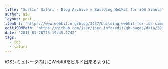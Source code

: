 ```yaml
---
title: "Surfin' Safari - Blog Archive » Building WebKit for iOS Simulator"
author: azu
layout: post
itemUrl: 'https://www.webkit.org/blog/3457/building-webkit-for-ios-simulator/'
editJSONPath: 'https://github.com/jser/jser.info/edit/gh-pages/data/2015/01/index.json'
date: '2015-01-28T23:19:45.274Z'
tags:
  - ios
  - safari
---
```

iOSシミュレータ向けにWebKitをビルド出来るように
